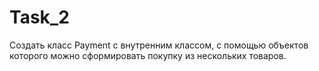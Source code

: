 # Task_2
Создать класс Payment с внутренним классом, с помощью объектов которого можно сформировать покупку из нескольких товаров.